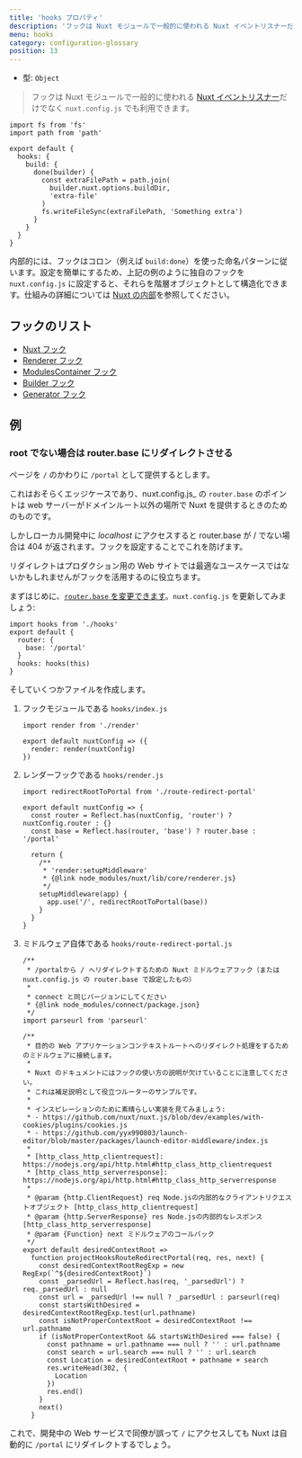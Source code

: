 ```yaml
---
title: 'hooks プロパティ'
description: 'フックは Nuxt モジュールで一般的に使われる Nuxt イベントリスナーだけでなく `nuxt.config.js` でも利用できます。'
menu: hooks
category: configuration-glossary
position: 13
---
```


- 型: `Object`

> フックは Nuxt モジュールで一般的に使われる [Nuxt イベントリスナー](/docs/2.x/internals-glossary/internals)だけでなく `nuxt.config.js` でも利用できます。

```js{}[nuxt.config.js]
import fs from 'fs'
import path from 'path'

export default {
  hooks: {
    build: {
      done(builder) {
        const extraFilePath = path.join(
          builder.nuxt.options.buildDir,
          'extra-file'
        )
        fs.writeFileSync(extraFilePath, 'Something extra')
      }
    }
  }
}
```

内部的には、フックはコロン（例えば `build:done`）を使った命名パターンに従います。設定を簡単にするため、上記の例のように独自のフックを `nuxt.config.js` に設定すると、それらを階層オブジェクトとして構造化できます。仕組みの詳細については [Nuxt の内部](/docs/2.x/internals-glossary/internals)を参照してください。

## フックのリスト

- [Nuxt フック](/docs/2.x/internals-glossary/internals-nuxt#フック)
- [Renderer フック](/docs/2.x/internals-glossary/internals-renderer#フック)
- [ModulesContainer フック](/docs/2.x/internals-glossary/internals-module-container#フック)
- [Builder フック](/docs/2.x/internals-glossary/internals-builder#フック)
- [Generator フック](/docs/2.x/internals-glossary/internals-generator#フック)

## 例

### root でない場合は router.base にリダイレクトさせる

ページを `/` のかわりに `/portal` として提供するとします。

これはおそらくエッジケースであり、nuxt.config.js\_ の `router.base` のポイントは web サーバーがドメインルート以外の場所で Nuxt を提供するときのためのものです。

しかしローカル開発中に _localhost_ にアクセスすると router.base が / でない場合は 404 が返されます。フックを設定することでこれを防げます。

リダイレクトはプロダクション用の Web サイトでは最適なユースケースではないかもしれませんがフックを活用するのに役立ちます。

まずはじめに、[`router.base` を変更できます](/docs/2.x/configuration-glossary/configuration-router#base)。`nuxt.config.js` を更新してみましょう:

```js{}[nuxt.config.js]
import hooks from './hooks'
export default {
  router: {
    base: '/portal'
  }
  hooks: hooks(this)
}
```

そしていくつかファイルを作成します。

1. フックモジュールである `hooks/index.js`

   ```js{}[hooks/index.js]
   import render from './render'

   export default nuxtConfig => ({
     render: render(nuxtConfig)
   })
   ```

1. レンダーフックである `hooks/render.js`

   ```js{}[hooks/render.js]
   import redirectRootToPortal from './route-redirect-portal'

   export default nuxtConfig => {
     const router = Reflect.has(nuxtConfig, 'router') ? nuxtConfig.router : {}
     const base = Reflect.has(router, 'base') ? router.base : '/portal'

     return {
       /**
        * 'render:setupMiddleware'
        * {@link node_modules/nuxt/lib/core/renderer.js}
        */
       setupMiddleware(app) {
         app.use('/', redirectRootToPortal(base))
       }
     }
   }
   ```

1. ミドルウェア自体である `hooks/route-redirect-portal.js`

   ```js{}[hooks/route-redirect-portal.js]
   /**
    * /portalから / へリダイレクトするための Nuxt ミドルウェアフック（または nuxt.config.js の router.base で設定したもの）
    *
    * connect と同じバージョンにしてください
    * {@link node_modules/connect/package.json}
    */
   import parseurl from 'parseurl'

   /**
    * 目的の Web アプリケーションコンテキストルートへのリダイレクト処理をするためのミドルウェアに接続します。
    *
    * Nuxt のドキュメントにはフックの使い方の説明が欠けていることに注意してください。
    * これは補足説明として役立つルーターのサンプルです。
    *
    * インスピレーションのために素晴らしい実装を見てみましょう:
    * - https://github.com/nuxt/nuxt.js/blob/dev/examples/with-cookies/plugins/cookies.js
    * - https://github.com/yyx990803/launch-editor/blob/master/packages/launch-editor-middleware/index.js
    *
    * [http_class_http_clientrequest]: https://nodejs.org/api/http.html#http_class_http_clientrequest
    * [http_class_http_serverresponse]: https://nodejs.org/api/http.html#http_class_http_serverresponse
    *
    * @param {http.ClientRequest} req Node.jsの内部的なクライアントリクエストオブジェクト [http_class_http_clientrequest]
    * @param {http.ServerResponse} res Node.jsの内部的なレスポンス [http_class_http_serverresponse]
    * @param {Function} next ミドルウェアのコールバック
    */
   export default desiredContextRoot =>
     function projectHooksRouteRedirectPortal(req, res, next) {
       const desiredContextRootRegExp = new RegExp(`^${desiredContextRoot}`)
       const _parsedUrl = Reflect.has(req, '_parsedUrl') ? req._parsedUrl : null
       const url = _parsedUrl !== null ? _parsedUrl : parseurl(req)
       const startsWithDesired = desiredContextRootRegExp.test(url.pathname)
       const isNotProperContextRoot = desiredContextRoot !== url.pathname
       if (isNotProperContextRoot && startsWithDesired === false) {
         const pathname = url.pathname === null ? '' : url.pathname
         const search = url.search === null ? '' : url.search
         const Location = desiredContextRoot + pathname + search
         res.writeHead(302, {
           Location
         })
         res.end()
       }
       next()
     }
   ```

これで、開発中の Web サービスで同僚が誤って `/` にアクセスしても Nuxt は自動的に `/portal` にリダイレクトするでしょう。
